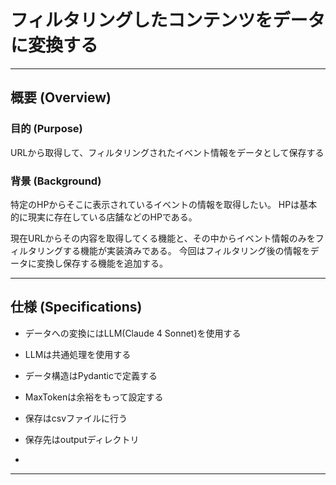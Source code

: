 # フィルタリングしたコンテンツをデータに変換する

---

## 概要 (Overview)

### 目的 (Purpose)
URLから取得して、フィルタリングされたイベント情報をデータとして保存する

### 背景 (Background)
特定のHPからそこに表示されているイベントの情報を取得したい。
HPは基本的に現実に存在している店舗などのHPである。

現在URLからその内容を取得してくる機能と、その中からイベント情報のみをフィルタリングする機能が実装済みである。
今回はフィルタリング後の情報をデータに変換し保存する機能を追加する。

---

## 仕様 (Specifications)
- データへの変換にはLLM(Claude 4 Sonnet)を使用する
- LLMは共通処理を使用する
- データ構造はPydanticで定義する
- MaxTokenは余裕をもって設定する
- 保存はcsvファイルに行う
- 保存先はoutputディレクトリ

- 

---